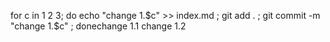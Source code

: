 for c in 1 2 3; do echo "change 1.$c" >> index.md ; git add . ; git commit -m "change 1.$c" ; donechange 1.1
change 1.2
